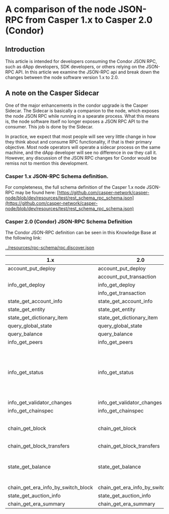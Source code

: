 # A comparison of the node JSON-RPC from Casper 1.x to Casper 2.0 (Condor)

## Introduction

This article is intended for developers consuming the Condor JSON RPC, such as dApp developers, SDK developers, or others relying on the JSON-RPC API. In this article we examine the JSON-RPC api and break down the changes between the node software version 1.x to 2.0. 

## A note on the Casper Sidecar
One of the major enhancements in the condor upgrade is the Casper Sidecar. The Sidecar is basically a companion to the node, which exposes the node JSON RPC while running in a spearate process. What this means is, the node software itself no longer exposes a JSON RPC API to the consumer. This job is done by the Sidecar. 

In practice, we expect that most people will see very little change in how they think about and consume RPC functionality, if that is their primary objective. Most node operators will operate a sidecar process on the same machine, and the dApp developer will see no difference in ow they call it. However, any discussion of the JSON RPC changes for Condor would be remiss not to mention this development. 

### Casper 1.x JSON-RPC Schema definition. 
For completeness, the full schema definition of the Casper 1.x node JSON-RPC may be found here: [https://github.com/casper-network/casper-node/blob/dev/resources/test/rest_schema_rpc_schema.json](https://github.com/casper-network/casper-node/blob/dev/resources/test/rest_schema_rpc_schema.json)

### Casper 2.0 (Condor) JSON-RPC Schema Definition
The Condor JSON-RPC definition can be seen in this Knowledge Base at the following link: 

[../resources/rpc-schema/rpc.discover.json](../resources/rpc-schema/rpc.discover.json)


| 1.x                                   | 2.0                                   |               |
| --------                              | -------                               | -------       |
| account_put_deploy                    | account_put_deploy                    | Deprecated    |
|                                       | account_put_transaction               | Added         |
| info_get_deploy                       | info_get_deploy                       | Deprecated    |
|                                       | info_get_transaction                  | Added         |
| state_get_account_info                | state_get_account_info                | Unchanged     |
| state_get_entity                      | state_get_entity                      | Deprecated    |
| state_get_dictionary_item             | state_get_dictionary_item             | Unchanged     |
| query_global_state                    | query_global_state                    | Unchanged     |
| query_balance                         | query_balance                         | Unchanged     |
| info_get_peers                        | info_get_peers                        | Unchanged     |
| info_get_status                       | info_get_status                       | Peers & latest switch block hash are now returned with the result     |
| info_get_validator_changes            | info_get_validator_changes            | Unchanged     |
| info_get_chainspec                    | info_get_chainspec                    | Unchanged     |
| chain_get_block                       | chain_get_block                       | Now returns Block with Signatures         |
| chain_get_block_transfers             | chain_get_block_transfers             | Unchanged     |
| state_get_balance                     | state_get_balance                     | Balance now reflects all active holds     |
| chain_get_era_info_by_switch_block    | chain_get_era_info_by_switch_block    | Unchanged     |
| state_get_auction_info                | state_get_auction_info                | Unchanged     |
| chain_get_era_summary                 | chain_get_era_summary                 | Unchanged     |



